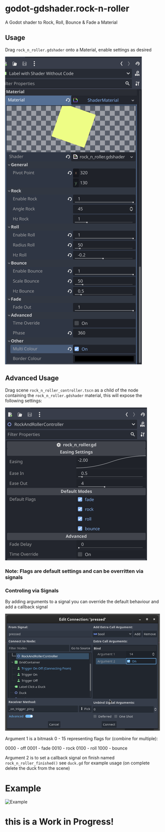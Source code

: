 # godot-gdshader.rock-n-roller
A Godot shader to Rock, Roll, Bounce & Fade a Material

## Usage

Drag `rock_n_roller.gdshader` onto a Material, enable settings as desired

![Shader Settings](https://github.com/scawp/godot-gdshader.rock-n-roller/blob/main/images/Shader%20Settings.png?raw=true "Shader Settings")

## Advanced Usage

Drag scene `rock_n_roller_controller.tscn` as a child of the node containing the `rock_n_roller.gdshader` material, this will expose the following settings:

![Controller Settings](https://github.com/scawp/godot-gdshader.rock-n-roller/blob/main/images/Controller%20Settings.png?raw=true "Shader Settings")

### Note: Flags are default settings and can be overritten via signals

### Controling via Signals

By adding arguments to a signal you can override the default behaviour and add a callback signal

![Signal Settings](https://github.com/scawp/godot-gdshader.rock-n-roller/blob/main/images/signal%20Settings.png?raw=true "Signal Settings")

Argument 1 is a bitmask 0 - 15 representing flags for (combine for multiple):

0000 - off
0001 - fade
0010 - rock
0100 - roll
1000 - bounce

Argument 2 is to set a callback signal on finish named `rock_n_roller_finished()` see `duck.gd` for example usage (on complete delete the duck from the scene)

# Example

![Example](https://github.com/scawp/godot-gdshader.rock-n-roller/blob/main/images/example1.gif?raw=true "example")


# this is a Work in Progress!
